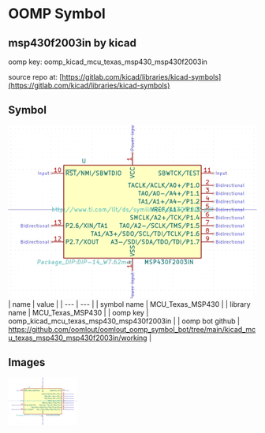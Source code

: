 # OOMP Symbol  
## msp430f2003in  by kicad  
  
oomp key: oomp_kicad_mcu_texas_msp430_msp430f2003in  
  
source repo at: [https://gitlab.com/kicad/libraries/kicad-symbols](https://gitlab.com/kicad/libraries/kicad-symbols)  
## Symbol  
  
[![working.png](working_600.png)](working.png)  
| name | value | 
| --- | --- | 
| symbol name | MCU_Texas_MSP430 | 
| library name | MCU_Texas_MSP430 | 
| oomp key | oomp_kicad_mcu_texas_msp430_msp430f2003in | 
| oomp bot github | https://github.com/oomlout/oomlout_oomp_symbol_bot/tree/main/kicad_mcu_texas_msp430_msp430f2003in/working | 
## Images  
  
[![working.png](working_140.png)](working.png)  
